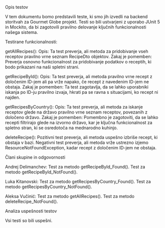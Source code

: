 Opis testov

V tem dokumentu bomo predstavili teste, ki smo jih izvedli na backend storitvah za Gourmet Globe projekt. Testi so bili ustvarjeni z uporabo JUnit 5 in Mockito, da bi zagotovili pravilno delovanje ključnih funkcionalnosti našega sistema.

Testirane funkcionalnosti:

getAllRecipes():
Opis: Ta test preverja, ali metoda za pridobivanje vseh receptov pravilno vrne seznam RecipeDto objektov.
Zakaj je pomemben: Preverja osnovno funkcionalnost za pridobivanje podatkov o receptih, ki bodo prikazani na naši spletni strani.

getRecipeById():
Opis: Ta test preverja, ali metoda pravilno vrne recept z določenim ID-jem ali pa vrže napako, če recept z navedenim ID-jem ne obstaja.
Zakaj je pomemben: Ta test zagotavlja, da se lahko uporabniki iskanja po ID-ju pravilno izvaja, hkrati pa se ravna s situacijami, ko recept ni najden.

getRecipesByCountry():
Opis: Ta test preverja, ali metoda za iskanje receptov glede na državo pravilno vrne seznam receptov, povezanih z določeno državo.
Zakaj je pomemben: Pomembno je zagotoviti, da se lahko recepti filtrirajo glede na izvorno državo, kar je ključna funkcionalnost za spletno stran, ki se osredotoča na mednarodno kuhinjo.

deleteRecipe():
Pozitivni test preverja, ali metoda uspešno izbriše recept, ki obstaja v bazi.
Negativni test preverja, ali metoda vrže ustrezno izjemo ResourceNotFoundException,
  kadar recept z določenim ID-jem ne obstaja.


Člani skupine in odgovornosti

Andrej Delimanchev:
Test za metodo getRecipeById_Found().
Test za metodo getRecipeById_NotFound().

Luka Kitanovski:
Test za metodo getRecipesByCountry_Found().
Test za metodo getRecipesByCountry_NotFound().

Aleksa Vučinić:
Test za metodo getAllRecipes().
Test za metodo deleteRecipe_NotFound().

Analiza uspešnosti testov

Vsi testi so bili uspešni.